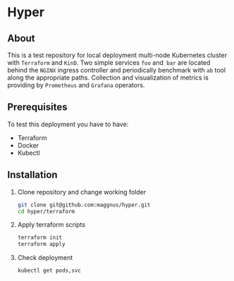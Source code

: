 # Hyper

## About
This is a test repository for local deployment multi-node Kubernetes cluster with `Terraform` and `KinD`.
Two simple services `foo` and` bar` are located behind the `NGINX` ingress controller and periodically benchmark with `ab` tool along the appropriate paths. Collection and visualization of metrics is providing by `Prometheus` and `Grafana` operators.

## Prerequisites
To test this deployment you have to have:
- Terraform
- Docker
- Kubectl

## Installation

1. Clone repository and change working folder
    ```sh
    git clone git@github.com:maggnus/hyper.git
    cd hyper/terraform
    ```
2. Apply terraform scripts
   ```sh
   terraform init
   terraform apply
   ```
3. Check deployment
    ```sh
    kubectl get pods,svc
    ```


